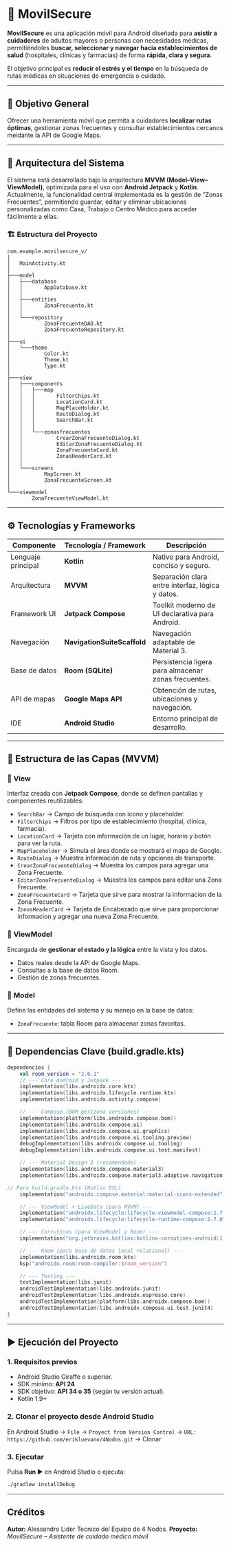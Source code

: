 # 📱 MovilSecure

**MovilSecure** es una aplicación móvil para Android diseñada para **asistir a cuidadores** de adultos mayores o personas con necesidades médicas, permitiéndoles **buscar, seleccionar y navegar hacia establecimientos de salud** (hospitales, clínicas y farmacias) de forma **rápida, clara y segura**.

El objetivo principal es **reducir el estrés y el tiempo** en la búsqueda de rutas médicas en situaciones de emergencia o cuidado.

---

## 🧭 Objetivo General

Ofrecer una herramienta móvil que permita a cuidadores **localizar rutas óptimas**, gestionar zonas frecuentes y consultar establecimientos cercanos meidante la API de Google Maps.

---

## 🧩 Arquitectura del Sistema

El sistema está desarrollado bajo la arquitectura **MVVM (Model–View–ViewModel)**, optimizada para el uso con **Android Jetpack** y **Kotlin**.
Actualmente, la funcionalidad central implementada es la gestión de “Zonas Frecuentes”, permitiendo guardar, editar y eliminar ubicaciones personalizadas como Casa, Trabajo o Centro Médico para acceder fácilmente a ellas.

### 🏗️ Estructura del Proyecto

```
com.example.movilsecure_v/
|
│   MainActivity.kt
│
├───model
│   ├───database
│   │       AppDatabase.kt
│   │
│   ├───entities
│   │       ZonaFrecuente.kt
│   │
│   └───repository
│           ZonaFrecuenteDAO.kt
│           ZonaFrecuenteRepository.kt
│
├───ui
│   └───theme
│           Color.kt
│           Theme.kt
│           Type.kt
│
├───view
│   ├───components
│   │   ├───map
│   │   │       FilterChips.kt
│   │   │       LocationCard.kt
│   │   │       MapPlaceHolder.kt
│   │   │       RouteDialog.kt
│   │   │       SearchBar.kt
│   │   │
│   │   └───zonasfrecuentes
│   │           CrearZonaFrecuenteDialog.kt
│   │           EditarZonaFrecuenteDialog.kt
│   │           ZonaFrecuenteCard.kt
│   │           ZonasHeaderCard.kt
│   │
│   └───screens
│           MapScreen.kt
│           ZonaFrecuenteScreen.kt
│
└───viewmodel
        ZonaFrecuenteViewModel.kt
```

---

## ⚙️ Tecnologías y Frameworks

| Componente         | Tecnología / Framework             | Descripción                                          |
| ------------------ | ---------------------------------- | ---------------------------------------------------- |
| Lenguaje principal | **Kotlin**                         | Nativo para Android, conciso y seguro.               |
| Arquitectura       | **MVVM**                           | Separación clara entre interfaz, lógica y datos.     |
| Framework UI       | **Jetpack Compose**                | Toolkit moderno de UI declarativa para Android.      |
| Navegación         | **NavigationSuiteScaffold**        | Navegación adaptable de Material 3.                  |
| Base de datos      | **Room (SQLite)**                  | Persistencia ligera para almacenar zonas frecuentes. |
| API de mapas       | **Google Maps API**                | Obtención de rutas, ubicaciones y navegación.        |
| IDE                | **Android Studio**                 | Entorno principal de desarrollo.                     |

---

## 🧱 Estructura de las Capas (MVVM)

### 🔹 **View**

Interfaz creada con **Jetpack Compose**, donde se definen pantallas y componentes reutilizables:

* `SearchBar` → Campo de búsqueda con icono y placeholder.
* `FilterChips` → Filtros por tipo de establecimiento (hospital, clínica, farmacia).
* `LocationCard` → Tarjeta con información de un lugar, horario y botón para ver la ruta.
* `MapPlaceholder` → Simula el área donde se mostrará el mapa de Google.
* `RouteDialog` → Muestra información de ruta y opciones de transporte.
* `CrearZonaFrecuenteDialog` → Muestra los campos para agregar una Zona Frecuente.
* `EditarZonaFrecuenteDialog` → Muestra los campos para editar una Zona Frecuente.
* `ZonaFrecuenteCard` → Tarjeta que sirve para mostrar la informacion de la Zona Frecuente.
* `ZonasHeaderCard` → Tarjeta de Encabezado que sirve para proporcionar informacion y agregar una nueva Zona Frecuente.

### 🔹 **ViewModel**

Encargada de **gestionar el estado y la lógica** entre la vista y los datos.

* Datos reales desde la API de Google Maps.
* Consultas a la base de datos Room.
* Gestión de zonas frecuentes.

### 🔹 **Model**

Define las entidades del sistema y su manejo en la base de datos:

*  `ZonaFrecuente`: tabla Room para almacenar zonas favoritas.

---

## 🧩 Dependencias Clave (build.gradle.kts)

```kotlin
dependencies {
    val room_version = "2.6.1"
    // --- Core Android y Jetpack ---
    implementation(libs.androidx.core.ktx)
    implementation(libs.androidx.lifecycle.runtime.ktx)
    implementation(libs.androidx.activity.compose)

    // --- Compose (BOM gestiona versiones) ---
    implementation(platform(libs.androidx.compose.bom))
    implementation(libs.androidx.compose.ui)
    implementation(libs.androidx.compose.ui.graphics)
    implementation(libs.androidx.compose.ui.tooling.preview)
    debugImplementation(libs.androidx.compose.ui.tooling)
    debugImplementation(libs.androidx.compose.ui.test.manifest)

    // --- Material Design 3 (recomendado) ---
    implementation(libs.androidx.compose.material3)
    implementation(libs.androidx.compose.material3.adaptive.navigation.suite)

// Para build.gradle.kts (Kotlin DSL)
    implementation("androidx.compose.material:material-icons-extended")

    // --- ViewModel + LiveData (para MVVM) ---
    implementation("androidx.lifecycle:lifecycle-viewmodel-compose:2.7.0")
    implementation("androidx.lifecycle:lifecycle-runtime-compose:2.7.0")

    // --- Corrutinas (para ViewModel y Room) ---
    implementation("org.jetbrains.kotlinx:kotlinx-coroutines-android:1.7.3")

    // --- Room (para base de datos local relacional) ---
    implementation(libs.androidx.room.ktx)
    ksp("androidx.room:room-compiler:$room_version")

    // --- Testing ---
    testImplementation(libs.junit)
    androidTestImplementation(libs.androidx.junit)
    androidTestImplementation(libs.androidx.espresso.core)
    androidTestImplementation(platform(libs.androidx.compose.bom))
    androidTestImplementation(libs.androidx.compose.ui.test.junit4)
}
```

---

## ▶️ Ejecución del Proyecto

### 1️. Requisitos previos

* Android Studio Giraffe o superior.
* SDK mínimo: **API 24**
* SDK objetivo: **API 34 o 35** (según tu versión actual).
* Kotlin 1.9+

### 2️. Clonar el proyecto desde Android Studio

En Android Studio → `File` → `Proyect from Version Control` → `URL: https://github.com/erikluevano/4Nodos.git` → Clonar

### 3. Ejecutar

Pulsa **Run ▶️** en Android Studio o ejecuta:

```bash
./gradlew installDebug
```

---

##  Créditos

**Autor:** Alessandro Lider Tecnico del Equipo de 4 Nodos.
**Proyecto:** *MovilSecure – Asistente de cuidado médico móvil*
